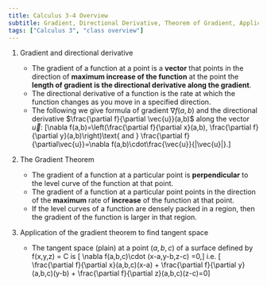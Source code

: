 ```yaml
---
title: Calculus 3-4 Overview
subtitle: Gradient, Directional Derivative, Theorem of Gradient, Applications
tags: ["Calculus 3", "class overview"]
---
```

1. Gradient and directional derivative
	* The gradient of a function at a point is a **vector** that points in the direction of **maximum increase of the function** at the point the **length of gradient is the directional derivative along the gradient**.
	* The directional derivative of a function is the rate at which the function changes as you move in a specified direction.
	* The following we give formula of gradient $\nabla f(a,b)$ and the directional derivative $\frac{\partial f}{\partial \vec{u}}(a,b)$ along the vector $\vec{u}$:
	\[\nabla f(a,b)=\left(\frac{\partial f}{\partial x}(a,b), \frac{\partial f}{\partial y}(a,b)\right)\text{ and } \frac{\partial f}{\partial\vec{u}}=\nabla f(a,b)\cdot\frac{\vec{u}}{|\vec{u}|}.\]

2. The Gradient Theorem
	* The gradient of a function at a particular point is **perpendicular** to the level curve of the function at that point.
	* The gradient of a function at a particular point points in the direction of the **maximum** rate of **increase** of the function at that point.
	* If the level curves of a function are densely packed in a region, then the gradient of the function is larger in that region.

3. Application of the gradient theorem to find tangent space
	* The tangent space (plain) at a point $(a,b,c)$ of a surface defined by f(x,y,z) = C is
	\[ \nabla f(a,b,c)\cdot (x-a,y-b,z-c) =0,\]
	i.e.
	\[ \frac{\partial f}{\partial x}(a,b,c)(x-a) + \frac{\partial f}{\partial y}(a,b,c)(y-b) + \frac{\partial f}{\partial z}(a,b,c)(z-c)=0\]